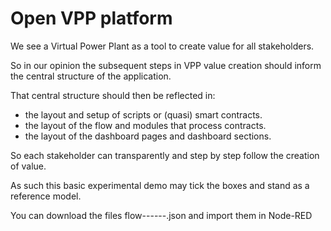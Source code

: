 # Open VPP platform

We see a Virtual Power Plant as a tool to create value for all stakeholders.

So in our opinion the subsequent steps in VPP value creation should 
inform the central structure of the application. 

That central structure should then be reflected in:
- the layout and setup of scripts or (quasi) smart contracts.
- the layout of the flow and modules that process contracts.
- the layout of the dashboard pages and dashboard sections.

So each stakeholder can transparently and step by step follow the creation of value.

As such this basic experimental demo may tick the boxes and stand as a reference model.

You can download the files flow------.json and import them in Node-RED
